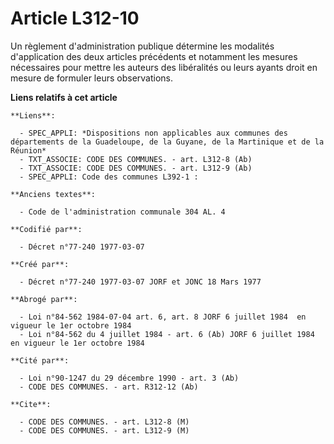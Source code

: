 # Article L312-10

Un règlement d'administration publique détermine les modalités d'application des deux articles précédents et notamment les
mesures nécessaires pour mettre les auteurs des libéralités ou leurs ayants droit en mesure de formuler leurs observations.

**Liens relatifs à cet article**

	**Liens**:

	  - SPEC_APPLI: *Dispositions non applicables aux communes des départements de la Guadeloupe, de la Guyane, de la Martinique et de la Réunion*
	  - TXT_ASSOCIE: CODE DES COMMUNES. - art. L312-8 (Ab)
	  - TXT_ASSOCIE: CODE DES COMMUNES. - art. L312-9 (Ab)
	  - SPEC_APPLI: Code des communes L392-1 :

	**Anciens textes**:

	  - Code de l'administration communale 304 AL. 4

	**Codifié par**:

	  - Décret n°77-240 1977-03-07

	**Créé par**:

	  - Décret n°77-240 1977-03-07 JORF et JONC 18 Mars 1977

	**Abrogé par**:

	  - Loi n°84-562 1984-07-04 art. 6, art. 8 JORF 6 juillet 1984  en vigueur le 1er octobre 1984
	  - Loi n°84-562 du 4 juillet 1984 - art. 6 (Ab) JORF 6 juillet 1984  en vigueur le 1er octobre 1984

	**Cité par**:

	  - Loi n°90-1247 du 29 décembre 1990 - art. 3 (Ab)
	  - CODE DES COMMUNES. - art. R312-12 (Ab)

	**Cite**:

	  - CODE DES COMMUNES. - art. L312-8 (M)
	  - CODE DES COMMUNES. - art. L312-9 (M)
